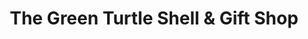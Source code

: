 ---
title: "The Green Turtle Shell & Gift Shop"
url: /bradenton-beach/the-green-turtle-shell-und-gift-shop/
shop: Andenken
---